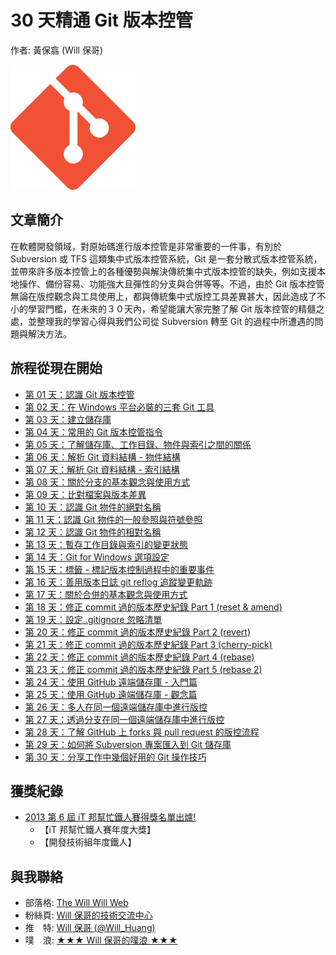 # 30 天精通 Git 版本控管

作者: 黃保翕 (Will 保哥)

![Git](figures/README/01.png)

## 文章簡介

在軟體開發領域，對原始碼進行版本控管是非常重要的一件事，有別於 Subversion 或 TFS 這類集中式版本控管系統，Git 是一套分散式版本控管系統，並帶來許多版本控管上的各種優勢與解決傳統集中式版本控管的缺失，例如支援本地操作、備份容易、功能強大且彈性的分支與合併等等。不過，由於 Git 版本控管無論在版控觀念與工具使用上，都與傳統集中式版控工具差異甚大，因此造成了不小的學習門檻，在未來的３０天內，希望能讓大家完整了解 Git 版本控管的精髓之處，並整理我的學習心得與我們公司從 Subversion 轉至 Git 的過程中所遭遇的問題與解決方法。

## 旅程從現在開始

* [第 01 天：認識 Git 版本控管](01.md)
* [第 02 天：在 Windows 平台必裝的三套 Git 工具](02.md)
* [第 03 天：建立儲存庫](03.md)
* [第 04 天：常用的 Git 版本控管指令](04.md)
* [第 05 天：了解儲存庫、工作目錄、物件與索引之間的關係](05.md)
* [第 06 天：解析 Git 資料結構 - 物件結構](06.md)
* [第 07 天：解析 Git 資料結構 - 索引結構](07.md)
* [第 08 天：關於分支的基本觀念與使用方式](08.md)
* [第 09 天：比對檔案與版本差異](09.md)
* [第 10 天：認識 Git 物件的絕對名稱](10.md)
* [第 11 天：認識 Git 物件的一般參照與符號參照](11.md)
* [第 12 天：認識 Git 物件的相對名稱](12.md)
* [第 13 天：暫存工作目錄與索引的變更狀態](13.md)
* [第 14 天：Git for Windows 選項設定](14.md)
* [第 15 天：標籤 - 標記版本控制過程中的重要事件](15.md)
* [第 16 天：善用版本日誌 git reflog 追蹤變更軌跡](16.md)
* [第 17 天：關於合併的基本觀念與使用方式](17.md)
* [第 18 天：修正 commit 過的版本歷史紀錄 Part 1 (reset & amend)](18.md)
* [第 19 天：設定 .gitignore 忽略清單](19.md)
* [第 20 天：修正 commit 過的版本歷史紀錄 Part 2 (revert)](20.md)
* [第 21 天：修正 commit 過的版本歷史紀錄 Part 3 (cherry-pick)](21.md)
* [第 22 天：修正 commit 過的版本歷史紀錄 Part 4 (rebase)](22.md)
* [第 23 天：修正 commit 過的版本歷史紀錄 Part 5 (rebase 2)](23.md)
* [第 24 天：使用 GitHub 遠端儲存庫 - 入門篇](24.md)
* [第 25 天：使用 GitHub 遠端儲存庫 - 觀念篇](25.md)
* [第 26 天：多人在同一個遠端儲存庫中進行版控](26.md)
* [第 27 天：透過分支在同一個遠端儲存庫中進行版控](27.md)
* [第 28 天：了解 GitHub 上 forks 與 pull request 的版控流程](28.md)
* [第 29 天：如何將 Subversion 專案匯入到 Git 儲存庫](29.md)
* [第 30 天：分享工作中幾個好用的 Git 操作技巧](30.md)

## 獲獎紀錄

* [2013 第 6 屆 iT 邦幫忙鐵人賽得獎名單出爐!](https://ithelp.ithome.com.tw/articles/10142953)
  * 【iT 邦幫忙鐵人賽年度大獎】
  * 【開發技術組年度鐵人】

## 與我聯絡

* 部落格: [The Will Will Web](https://blog.miniasp.com/)
* 粉絲頁: [Will 保哥的技術交流中心](https://www.facebook.com/will.fans)
* 推　特: [Will 保哥 (@Will_Huang)](https://twitter.com/Will_Huang)
* 噗　浪: [★★★ Will 保哥的噗浪 ★★★](https://www.plurk.com/willh/invite)
